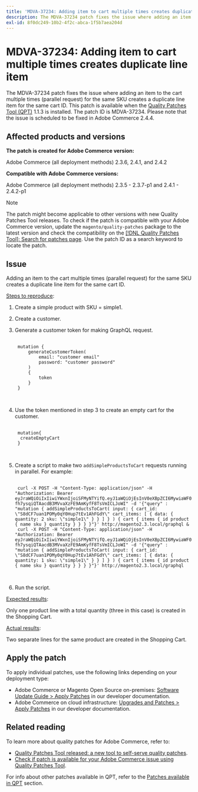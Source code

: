 ```yaml
---
title: 'MDVA-37234: Adding item to cart multiple times creates duplicate line item'
description: The MDVA-37234 patch fixes the issue where adding an item to the cart multiple times (parallel request) for the same SKU creates a duplicate line item for the same cart ID. This patch is available when the [Quality Patches Tool (QPT)](https://devdocs.magento.com/guides/v2.4/comp-mgr/patching.html#mqp) 1.1.3 is installed. The patch ID is MDVA-37234. Please note that the issue is scheduled to be fixed in Adobe Commerce 2.4.4.
exl-id: 8f0dc249-10b2-4f2c-abca-1f5b7aea204d
---
```

# MDVA-37234: Adding item to cart multiple times creates duplicate line item

The MDVA-37234 patch fixes the issue where adding an item to the cart multiple times (parallel request) for the same SKU creates a duplicate line item for the same cart ID. This patch is available when the [Quality Patches Tool (QPT)](https://devdocs.magento.com/guides/v2.4/comp-mgr/patching.html#mqp) 1.1.3 is installed. The patch ID is MDVA-37234. Please note that the issue is scheduled to be fixed in Adobe Commerce 2.4.4.

## Affected products and versions

**The patch is created for Adobe Commerce version:**

Adobe Commerce (all deployment methods) 2.3.6, 2.4.1, and 2.4.2

**Compatible with Adobe Commerce versions:**

Adobe Commerce (all deployment methods) 2.3.5 - 2.3.7-p1 and 2.4.1 - 2.4.2-p1

>[!NOTE]
>
>The patch might become applicable to other versions with new Quality Patches Tool releases. To check if the patch is compatible with your Adobe Commerce version, update the `magento/quality-patches` package to the latest version and check the compatibility on the [[!DNL Quality Patches Tool]: Search for patches page](https://devdocs.magento.com/quality-patches/tool.html#patch-grid). Use the patch ID as a search keyword to locate the patch.

## Issue

Adding an item to the cart multiple times (parallel request) for the same SKU creates a duplicate line item for the same cart ID.

<u>Steps to reproduce</u>:

1. Create a simple product with SKU = simple1.
1. Create a customer.
1. Generate a customer token for making GraphQL request.

    <pre>
    <code class="language-graphql">
    mutation {
        generateCustomerToken(
            email: "customer email"
            password: "customer password"
        )
        {
            token
        }
    }
    </code>
    </pre>

1. Use the token mentioned in step 3 to create an empty cart for the customer.

    <pre>
    <code class="language-graphql">
    mutation{
     createEmptyCart
    }
    </code>
    </pre>

1. Create a script to make two `addSimpleProductsToCart` requests running in parallel. For example:

    <pre>
    <code class="language-#!/bin/bash">
    curl -X POST -H "Content-Type: application/json" -H "Authorization: Bearer eyJraWQiOiIxIiwiYWxnIjoiSFMyNTYifQ.eyJ1aWQiOjEsInV0eXBpZCI6MywiaWF0IjoxNjIzOTUyNjcwLCJleHAiOjE2MjM5NTYyNzB9.-fh7ysqiQTAacdB3MVvaXzFE9AmKyfF8TsVmICLJoWI" -d '{"query" : "mutation { addSimpleProductsToCart( input: { cart_id: \"S8dCF7uan1POMy0qY0Hup7tEv1AhFGdY\" cart_items: [ { data: { quantity: 2 sku: \"simple1\" } } ] } ) { cart { items { id product { name sku } quantity } } } }"}' http://magento2.3.local/graphql &
    curl -X POST -H "Content-Type: application/json" -H "Authorization: Bearer eyJraWQiOiIxIiwiYWxnIjoiSFMyNTYifQ.eyJ1aWQiOjEsInV0eXBpZCI6MywiaWF0IjoxNjIzOTUyNjcwLCJleHAiOjE2MjM5NTYyNzB9.-fh7ysqiQTAacdB3MVvaXzFE9AmKyfF8TsVmICLJoWI" -d '{"query" : "mutation { addSimpleProductsToCart( input: { cart_id: \"S8dCF7uan1POMy0qY0Hup7tEv1AhFGdY\" cart_items: [ { data: { quantity: 1 sku: \"simple1\" } } ] } ) { cart { items { id product { name sku } quantity } } } }"}' http://magento2.3.local/graphql
    </code>
    </pre>

1. Run the script.

<u>Expected results</u>:

Only one product line with a total quantity (three in this case) is created in the Shopping Cart.

<u>Actual results</u>:

Two separate lines for the same product are created in the Shopping Cart.

## Apply the patch

To apply individual patches, use the following links depending on your deployment type:

* Adobe Commerce or Magento Open Source on-premises: [Software Update Guide > Apply Patches](https://devdocs.magento.com/guides/v2.4/comp-mgr/patching/mqp.html) in our developer documentation.
* Adobe Commerce on cloud infrastructure: [Upgrades and Patches > Apply Patches](https://devdocs.magento.com/cloud/project/project-patch.html) in our developer documentation.

## Related reading

To learn more about quality patches for Adobe Commerce, refer to:

* [Quality Patches Tool released: a new tool to self-serve quality patches](/help/announcements/adobe-commerce-announcements/magento-quality-patches-released-new-tool-to-self-serve-quality-patches.md).
* [Check if patch is available for your Adobe Commerce issue using Quality Patches Tool](/help/support-tools/patches-available-in-qpt-tool/check-patch-for-magento-issue-with-magento-quality-patches.md).

For info about other patches available in QPT, refer to the [Patches available in QPT](https://support.magento.com/hc/en-us/sections/360010506631-Patches-available-in-QPT-tool-) section.
